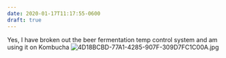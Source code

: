 ```yaml
---
date: 2020-01-17T11:17:55-0600
draft: true
---
```




Yes, I have broken out the beer fermentation temp control system and am using it on Kombucha ![4D18BCBD-77A1-4285-907F-309D7FC1C00A.jpg](https://ianwhitney.micro.blog/uploads/2020/af5f4fd699.jpg)



